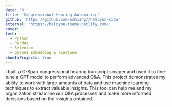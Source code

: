 ```yaml
---
date: '3'
title: 'Congressional Hearing Automation'
github: 'https://github.com/bchiang7/halcyon-site'
external: 'https://halcyon-theme.netlify.com/'
cover: ''
tech:
  - Python
  - Pandas
  - Selenium
  - OpenAI Embedding & Finetune
showInProjects: true
---
```


I built a C-Span congressional hearing transcript scraper and used it to fine-tune a GPT model to perform advanced Q&A. This project demonstrates my ability to work with large amounts of data and use machine learning techniques to extract valuable insights. This tool can help me and my organization streamline our Q&A processes and make more informed decisions based on the insights obtained.
